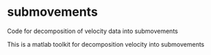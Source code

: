 # submovements
Code for decomposition of velocity data into submovements

This is a matlab toolkit for decomposition velocity into submovements
